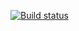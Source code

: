 [![Build status](https://ci.appveyor.com/api/projects/status/l1d8rwg2frtseshh?svg=true)](https://ci.appveyor.com/project/zolfjk/homework-automatization-4-1-5wssx)